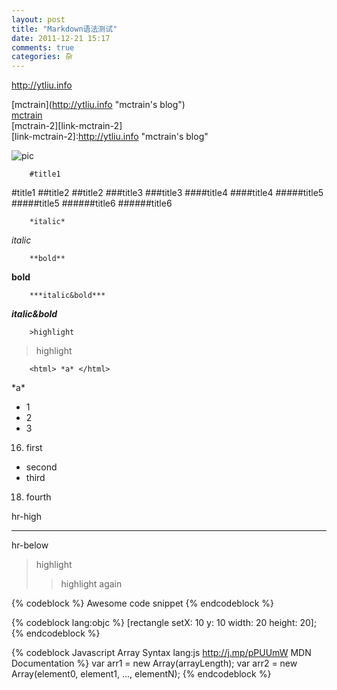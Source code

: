 ```yaml
---
layout: post
title: "Markdown语法测试"
date: 2011-12-21 15:17
comments: true
categories: 杂
---
```


<http://ytliu.info>

\[mctrain](http://ytliu.info "mctrain's blog")    
[mctrain](http://ytliu.info "mctrain's blog")    
[mctrain-2][link-mctrain-2]   
[link-mctrain-2]:http://ytliu.info "mctrain's blog"   

![pic](http://ytliu.info/images/search.png "pic")

        #title1
#title1
        ##title2
##title2
        ###title3
###title3
        ####title4
####title4
        #####title5
#####title5
        ######title6
######title6

        *italic*
*italic*

        **bold**
**bold**

        ***italic&bold***
***italic&bold***

        >highlight
>highlight

        <html> *a* </html>
<html> *a* </html>

* 1
* 2
* 3

16. first
* second
* third
18. fourth

hr-high
- - - - - -
hr-below

>highlight
>>highlight again

{% codeblock %}
Awesome code snippet
{% endcodeblock %}

{% codeblock lang:objc %}
[rectangle setX: 10 y: 10 width: 20 height: 20];
{% endcodeblock %}

{% codeblock Javascript Array Syntax lang:js http://j.mp/pPUUmW MDN Documentation %}
var arr1 = new Array(arrayLength);
var arr2 = new Array(element0, element1, ..., elementN);
{% endcodeblock %}
